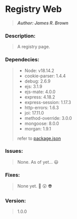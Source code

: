 
# Registry Web

> ***Author: James R. Brown***

### Description:

> A registry page.

### Dependecies:

> - Node: v18.14.2
> - cookie-parser: 1.4.4
> - debug: 2.6.9
> - ejs: 3.1.9
> - ejs-mate: 4.0.0
> - express: 4.18.2
> - express-session: 1.17.3
> - http-errors: 1.6.3
> - joi: 17.11.0
> - method-override: 3.0.0
> - mongoose: 8.0.0
> - morgan: 1.9.1
>
> refer to [package.json](./package.json)

### Issues:

> None. As of yet...  :smiley:

### Fixes:

> None yet. :thinking: :astonished: :alien:

### Version:

> 1.0.0
